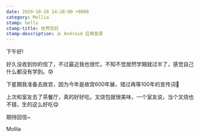 ```yaml
---
date: 2020-10-28 14:28:00 +0800
category: Mollia
stamp: hello
stamp-title: 世界您好
stamp-description: 从 Android 应用登录
---
```


下午好!

好久没收到你的信了，不过最近我也很忙。不知不觉居然学期就过半了，感觉自己什么都没有学到。😰

下星期我准备去故宫，因为今年是故宫600年展，错过再等100年的宣传词🤣

上次和室友去了茶餐厅，真的好好吃。叉烧包就很美味，一个室友说，当个叉烧也不错，生的这么好吃😋

期待回信~

Mollia